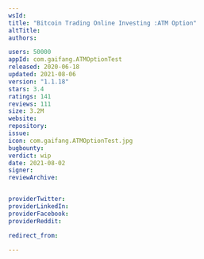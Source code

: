 ```yaml
---
wsId: 
title: "Bitcoin Trading Online Investing :ATM Option"
altTitle: 
authors:

users: 50000
appId: com.gaifang.ATMOptionTest
released: 2020-06-18
updated: 2021-08-06
version: "1.1.18"
stars: 3.4
ratings: 141
reviews: 111
size: 3.2M
website: 
repository: 
issue: 
icon: com.gaifang.ATMOptionTest.jpg
bugbounty: 
verdict: wip
date: 2021-08-02
signer: 
reviewArchive:


providerTwitter: 
providerLinkedIn: 
providerFacebook: 
providerReddit: 

redirect_from:

---
```



